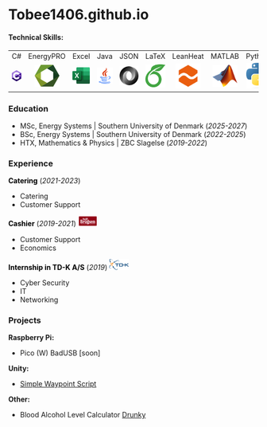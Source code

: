 # Tobee1406.github.io

#### Technical Skills: <!-- C#, EnergyPRO, Excel, Java, JSON, LeanHeat, MATLAB, Python, SQL, Unity -->
<div class="table_wrapper">
  <table style="table-layout: fixed ; width: 100%;">
    <tr>
      <td>C#</td>
      <td>EnergyPRO</td>
      <td>Excel</td>
      <td>Java</td>
      <td>JSON</td>
      <td>LaTeX</td>
      <td>LeanHeat</td>
      <td>MATLAB</td>
      <td>Python</td>
      <td>SQL</td>
      <td>Unity</td>
    </tr>
    <tr>
      <td align="center"><img src="/assets/img/CsharpLogo.png" width=50 ></td>
      <td align="center"><img src="/assets/img/EnergyproLogo.svg" width=50></td>
      <td align="center"><img src="/assets/img/ExcelLogo.png" width=50></td>
      <td align="center"><img src="/assets/img/JavaLogo.png" width=50></td>
      <td align="center"><img src="/assets/img/JsonLogo.png" width=50></td>
      <td align="center"><img src="/assets/img/LatexLogo.png" width=50></td>
      <td align="center"><img src="/assets/img/LeanheatLogo.png" width=50></td>
      <td align="center"><img src="/assets/img/MatlabLogo.png" width=50></td>
      <td align="center"><img src="/assets/img/PythonLogo.png" width=50></td>
      <td align="center"><img src="/assets/img/SQLLogo.png" width=50></td>
      <td align="center"><img src="/assets/img/UnityLogo.svg" width=50></td>
    </tr>
   </table>
</div>

### Education
- MSc, Energy Systems | Southern University of Denmark (_2025-2027_)
- BSc, Energy Systems | Southern University of Denmark (_2022-2025_)
- HTX, Mathematics & Physics | ZBC Slagelse (_2019-2022_)

### Experience
<div>
<b style="color:black;">Catering</b> (<I>2021-2023</i>)
</div>
  
- Catering
- Customer Support

<div>
<b style="color:black;">Cashier</b> (<I>2019-2021</i>)
  <img src="/assets/img/DaglibrugsenLogo.png" width=40>
</div>

- Customer Support
- Economics

<div>
  <b style="color:black;">Internship in TD-K A/S</b> (<I>2019</i>)
  <img src="/assets/img/TD-KLogo.png" width=40>
</div>

- Cyber Security
- IT
- Networking

### Projects
**Raspberry Pi:**

- Pico (W) BadUSB [soon]

**Unity:**

- [Simple Waypoint Script](https://github.com/Tobee1406/Simple-Waypoint-Script.git)

**Other:**

- Blood Alcohol Level Calculator [Drunky]()
